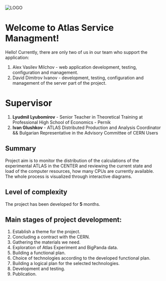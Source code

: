 ![LOGO](https://cds.cern.ch/record/1170735/files/ATLAS-Logo-Blue-transparent.png)
# Welcome to Atlas Service Managment!

Hello! Currently, there are only two of us in our team who support the application:
 1. Alex Vasilev Milchov - web application development, testing, configuration and management.
 2. David Dimitrov Ivanov - development, testing, configuration and management of the server part of the project.

# Supervisor

 1. **Lyudmil Lyubomirov** - Senior Teacher in Theoretical Training at Professional High School of Economics - Pernik
 2. **Ivan Glushkov** - ATLAS Distributed Production and Analysis Coordinator && Bulgarian Representative in the Advisory Committee of CERN Users

## Summary

Project aim is to monitor the distribution of the calculations of the experimental ATLAS in the CENTER and reviewing the current state and load of the computer resources, how many CPUs are currently available. The whole process is visualized through interactive diagrams.

## Level of complexity

The project has been developed for **5** months.

## Main stages of project development:

 1. Establish a theme for the project.
 2. Concluding a contract with the CERN.
 3. Gathering the materials we need.
 4. Exploration of Atlas Experiment and BigPanda data.
 5. Building a functional plan.
 6. Choice of technologies according to the developed functional plan.
 7. Building a logical plan for the selected technologies.
 8. Development and testing.
 9. Publication.
